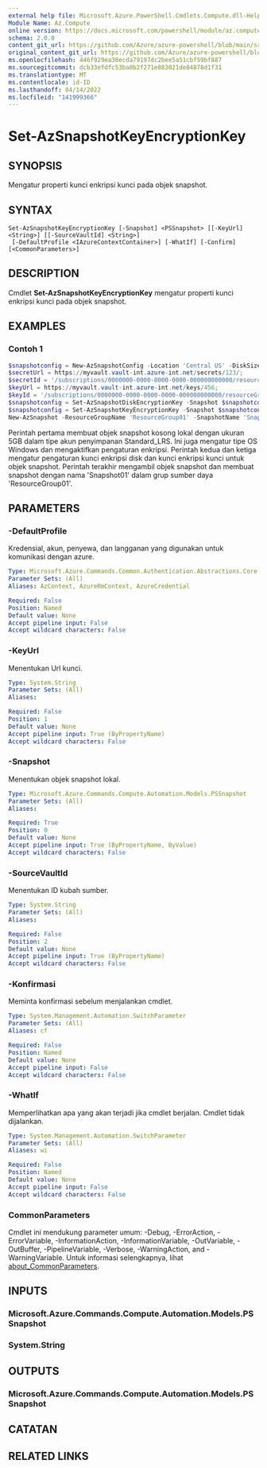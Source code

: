 ```yaml
---
external help file: Microsoft.Azure.PowerShell.Cmdlets.Compute.dll-Help.xml
Module Name: Az.Compute
online version: https://docs.microsoft.com/powershell/module/az.compute/set-azsnapshotkeyencryptionkey
schema: 2.0.0
content_git_url: https://github.com/Azure/azure-powershell/blob/main/src/Compute/Compute/help/Set-AzSnapshotKeyEncryptionKey.md
original_content_git_url: https://github.com/Azure/azure-powershell/blob/main/src/Compute/Compute/help/Set-AzSnapshotKeyEncryptionKey.md
ms.openlocfilehash: 446f929ea30ecda79197dc2bee5a51cbf59bf887
ms.sourcegitcommit: dcb33efdfc53ba0b2f271e883021de84878d1f31
ms.translationtype: MT
ms.contentlocale: id-ID
ms.lasthandoff: 04/14/2022
ms.locfileid: "141999366"
---
```

# Set-AzSnapshotKeyEncryptionKey

## SYNOPSIS
Mengatur properti kunci enkripsi kunci pada objek snapshot.

## SYNTAX

```
Set-AzSnapshotKeyEncryptionKey [-Snapshot] <PSSnapshot> [[-KeyUrl] <String>] [[-SourceVaultId] <String>]
 [-DefaultProfile <IAzureContextContainer>] [-WhatIf] [-Confirm] [<CommonParameters>]
```

## DESCRIPTION
Cmdlet **Set-AzSnapshotKeyEncryptionKey** mengatur properti kunci enkripsi kunci pada objek snapshot.

## EXAMPLES

### Contoh 1
```powershell
$snapshotconfig = New-AzSnapshotConfig -Location 'Central US' -DiskSizeGB 5 -AccountType StandardLRS -OsType Windows -CreateOption Empty -EncryptionSettingsEnabled $true;
$secretUrl = https://myvault.vault-int.azure-int.net/secrets/123/;
$secretId = '/subscriptions/0000000-0000-0000-0000-000000000000/resourceGroups/ResourceGroup01/providers/Microsoft.KeyVault/vaults/TestVault123';
$keyUrl = https://myvault.vault-int.azure-int.net/keys/456;
$keyId = '/subscriptions/0000000-0000-0000-0000-000000000000/resourceGroups/ResourceGroup01/providers/Microsoft.KeyVault/vaults/TestVault456';
$snapshotconfig = Set-AzSnapshotDiskEncryptionKey -Snapshot $snapshotconfig -SecretUrl $secretUrl -SourceVaultId $secretId;
$snapshotconfig = Set-AzSnapshotKeyEncryptionKey -Snapshot $snapshotconfig -KeyUrl $keyUrl -SourceVaultId $keyId;
New-AzSnapshot -ResourceGroupName 'ResourceGroup01' -SnapshotName 'Snapshot01' -Snapshot $snapshotconfig;
```

Perintah pertama membuat objek snapshot kosong lokal dengan ukuran 5GB dalam tipe akun penyimpanan Standard_LRS.  Ini juga mengatur tipe OS Windows dan mengaktifkan pengaturan enkripsi.
Perintah kedua dan ketiga mengatur pengaturan kunci enkripsi disk dan kunci enkripsi kunci untuk objek snapshot.
Perintah terakhir mengambil objek snapshot dan membuat snapshot dengan nama 'Snapshot01' dalam grup sumber daya 'ResourceGroup01'.

## PARAMETERS

### -DefaultProfile
Kredensial, akun, penyewa, dan langganan yang digunakan untuk komunikasi dengan azure.

```yaml
Type: Microsoft.Azure.Commands.Common.Authentication.Abstractions.Core.IAzureContextContainer
Parameter Sets: (All)
Aliases: AzContext, AzureRmContext, AzureCredential

Required: False
Position: Named
Default value: None
Accept pipeline input: False
Accept wildcard characters: False
```

### -KeyUrl
Menentukan Url kunci.

```yaml
Type: System.String
Parameter Sets: (All)
Aliases:

Required: False
Position: 1
Default value: None
Accept pipeline input: True (ByPropertyName)
Accept wildcard characters: False
```

### -Snapshot
Menentukan objek snapshot lokal.

```yaml
Type: Microsoft.Azure.Commands.Compute.Automation.Models.PSSnapshot
Parameter Sets: (All)
Aliases:

Required: True
Position: 0
Default value: None
Accept pipeline input: True (ByPropertyName, ByValue)
Accept wildcard characters: False
```

### -SourceVaultId
Menentukan ID kubah sumber.

```yaml
Type: System.String
Parameter Sets: (All)
Aliases:

Required: False
Position: 2
Default value: None
Accept pipeline input: True (ByPropertyName)
Accept wildcard characters: False
```

### -Konfirmasi
Meminta konfirmasi sebelum menjalankan cmdlet.

```yaml
Type: System.Management.Automation.SwitchParameter
Parameter Sets: (All)
Aliases: cf

Required: False
Position: Named
Default value: None
Accept pipeline input: False
Accept wildcard characters: False
```

### -WhatIf
Memperlihatkan apa yang akan terjadi jika cmdlet berjalan. Cmdlet tidak dijalankan.

```yaml
Type: System.Management.Automation.SwitchParameter
Parameter Sets: (All)
Aliases: wi

Required: False
Position: Named
Default value: None
Accept pipeline input: False
Accept wildcard characters: False
```

### CommonParameters
Cmdlet ini mendukung parameter umum: -Debug, -ErrorAction, -ErrorVariable, -InformationAction, -InformationVariable, -OutVariable, -OutBuffer, -PipelineVariable, -Verbose, -WarningAction, and -WarningVariable. Untuk informasi selengkapnya, lihat [about_CommonParameters](http://go.microsoft.com/fwlink/?LinkID=113216).

## INPUTS

### Microsoft.Azure.Commands.Compute.Automation.Models.PSSnapshot

### System.String

## OUTPUTS

### Microsoft.Azure.Commands.Compute.Automation.Models.PSSnapshot

## CATATAN

## RELATED LINKS
